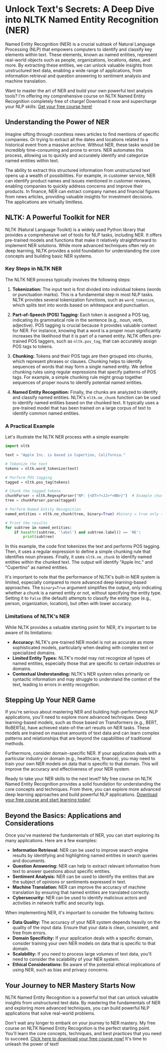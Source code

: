 # Unlock Text's Secrets: A Deep Dive into NLTK Named Entity Recognition (NER)

Named Entity Recognition (NER) is a crucial subtask of Natural Language Processing (NLP) that empowers computers to identify and classify key elements within text. These elements, known as named entities, represent real-world objects such as people, organizations, locations, dates, and more. By extracting these entities, we can unlock valuable insights from unstructured text data, enabling a wide range of applications, from information retrieval and question answering to sentiment analysis and machine translation.

Want to master the art of NER and build your own powerful text analysis tools? I'm offering my comprehensive course on NLTK Named Entity Recognition completely free of charge! Download it now and supercharge your NLP skills: [Get your free course here!](https://udemywork.com/nltk-named-entity-recognition)

## Understanding the Power of NER

Imagine sifting through countless news articles to find mentions of specific companies. Or trying to extract all the dates and locations related to a historical event from a massive archive. Without NER, these tasks would be incredibly time-consuming and prone to errors. NER automates this process, allowing us to quickly and accurately identify and categorize named entities within text.

The ability to extract this structured information from unstructured text opens up a wealth of possibilities. For example, in customer service, NER can identify product names and issues mentioned in customer reviews, enabling companies to quickly address concerns and improve their products. In finance, NER can extract company names and financial figures from news articles, providing valuable insights for investment decisions. The applications are virtually limitless.

## NLTK: A Powerful Toolkit for NER

NLTK (Natural Language Toolkit) is a widely used Python library that provides a comprehensive set of tools for NLP tasks, including NER.  It offers pre-trained models and functions that make it relatively straightforward to implement NER solutions.  While more advanced techniques often rely on deep learning, NLTK provides a solid foundation for understanding the core concepts and building basic NER systems.

### Key Steps in NLTK NER

The NLTK NER process typically involves the following steps:

1.  **Tokenization:** The input text is first divided into individual tokens (words or punctuation marks). This is a fundamental step in most NLP tasks.  NLTK provides several tokenization functions, such as `word_tokenize`, which splits text into words based on whitespace and punctuation.

2.  **Part-of-Speech (POS) Tagging:** Each token is assigned a POS tag, indicating its grammatical role in the sentence (e.g., noun, verb, adjective). POS tagging is crucial because it provides valuable context for NER. For instance, knowing that a word is a proper noun significantly increases the likelihood that it is part of a named entity.  NLTK offers pre-trained POS taggers, such as `nltk.pos_tag`, that can accurately assign POS tags to tokens.

3.  **Chunking:**  Tokens and their POS tags are then grouped into chunks, which represent phrases or clauses.  Chunking helps to identify sequences of words that may form a single named entity. We define chunking rules using regular expressions that specify patterns of POS tags.  For example, a simple chunking rule might group together sequences of proper nouns to identify potential named entities.

4.  **Named Entity Recognition:**  Finally, the chunks are analyzed to identify and classify named entities. NLTK's `nltk.ne_chunk` function can be used to identify named entities based on the chunked text.  It typically uses a pre-trained model that has been trained on a large corpus of text to identify common named entities.

### A Practical Example

Let's illustrate the NLTK NER process with a simple example:

```python
import nltk

text = "Apple Inc. is based in Cupertino, California."

# Tokenize the text
tokens = nltk.word_tokenize(text)

# Perform POS tagging
tagged = nltk.pos_tag(tokens)

# Chunk the tagged tokens
chunkParser = nltk.RegexpParser("NP: {<DT>?<JJ>*<NN>}")  # Example chunking rule
tree = chunkParser.parse(tagged)

# Perform Named Entity Recognition
named_entities = nltk.ne_chunk(tree, binary=True) #binary = true only specifies if the word is NE or not NE

# Print the results
for subtree in named_entities:
    if hasattr(subtree, 'label') and subtree.label() == 'NE':
        print(subtree)
```

In this example, the code first tokenizes the text and performs POS tagging. Then, it uses a regular expression to define a simple chunking rule that identifies noun phrases. Finally, it uses `nltk.ne_chunk` to identify named entities within the chunked text. The output will identify "Apple Inc." and "Cupertino" as named entities.

It's important to note that the performance of NLTK's built-in NER system is limited, especially compared to more advanced deep learning-based approaches. The `binary=True` argument simplifies the output, only indicating whether a chunk is a named entity or not, without specifying the entity type. Setting it to `False` (the default) attempts to classify the entity type (e.g., person, organization, location), but often with lower accuracy.

### Limitations of NLTK's NER

While NLTK provides a valuable starting point for NER, it's important to be aware of its limitations:

*   **Accuracy:**  NLTK's pre-trained NER model is not as accurate as more sophisticated models, particularly when dealing with complex text or specialized domains.
*   **Limited Entity Types:**  NLTK's model may not recognize all types of named entities, especially those that are specific to certain industries or domains.
*   **Contextual Understanding:** NLTK's NER system relies primarily on syntactic information and may struggle to understand the context of the text, leading to errors in entity recognition.

## Stepping Up Your NER Game

If you're serious about mastering NER and building high-performance NLP applications, you'll need to explore more advanced techniques. Deep learning-based models, such as those based on Transformers (e.g., BERT, RoBERTa), have achieved state-of-the-art results on NER tasks. These models are trained on massive amounts of text data and can learn complex patterns and relationships that are beyond the capabilities of traditional methods.

Furthermore, consider domain-specific NER. If your application deals with a particular industry or domain (e.g., healthcare, finance), you may need to train your own NER models on data that is specific to that domain. This will improve the accuracy and effectiveness of your NER system.

Ready to take your NER skills to the next level? My free course on NLTK Named Entity Recognition provides a solid foundation for understanding the core concepts and techniques. From there, you can explore more advanced deep learning approaches and build powerful NLP applications. [Download your free course and start learning today!](https://udemywork.com/nltk-named-entity-recognition)

## Beyond the Basics: Applications and Considerations

Once you've mastered the fundamentals of NER, you can start exploring its many applications. Here are a few examples:

*   **Information Retrieval:** NER can be used to improve search engine results by identifying and highlighting named entities in search queries and documents.
*   **Question Answering:** NER can help to extract relevant information from text to answer questions about specific entities.
*   **Sentiment Analysis:** NER can be used to identify the entities that are the subject of opinions or sentiments expressed in text.
*   **Machine Translation:** NER can improve the accuracy of machine translation by ensuring that named entities are translated correctly.
*   **Cybersecurity:** NER can be used to identify malicious actors and activities in network traffic and security logs.

When implementing NER, it's important to consider the following factors:

*   **Data Quality:** The accuracy of your NER system depends heavily on the quality of the input data. Ensure that your data is clean, consistent, and free from errors.
*   **Domain Specificity:** If your application deals with a specific domain, consider training your own NER models on data that is specific to that domain.
*   **Scalability:**  If you need to process large volumes of text data, you'll need to consider the scalability of your NER system.
*   **Ethical Considerations:** Be aware of the potential ethical implications of using NER, such as bias and privacy concerns.

## Your Journey to NER Mastery Starts Now

NLTK Named Entity Recognition is a powerful tool that can unlock valuable insights from unstructured text data. By mastering the fundamentals of NER and exploring more advanced techniques, you can build powerful NLP applications that solve real-world problems.

Don't wait any longer to embark on your journey to NER mastery. My free course on NLTK Named Entity Recognition is the perfect starting point. You'll learn the core concepts, techniques, and best practices that you need to succeed. [Click here to download your free course now!](https://udemywork.com/nltk-named-entity-recognition)  It's time to unleash the power of text!
